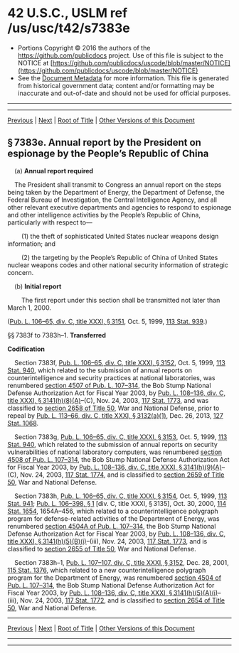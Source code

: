 ---
---

# 42 U.S.C., USLM ref /us/usc/t42/s7383e

* Portions Copyright © 2016 the authors of the https://github.com/publicdocs project.
  Use of this file is subject to the NOTICE at [https://github.com/publicdocs/uscode/blob/master/NOTICE](https://github.com/publicdocs/uscode/blob/master/NOTICE)
* See the [Document Metadata](././../../../../..//README.md) for more information.
  This file is generated from historical government data; content and/or formatting may be inaccurate and out-of-date and should not be used for official purposes.

----------
----------

[Previous](./../../../../..//us/usc/t42/ch84/schXV/m__us_usc_t42_s7383.md) | [Next](./../../../../..//us/usc/t42/ch84/schXV/m__us_usc_t42_s7383i.md) | [Root of Title](./../../../../../) | [Other Versions of this Document](https://publicdocs.github.io/go/links?ns=uslm&ref=%2Fus%2Fusc%2Ft42%2Fs7383e)

## § 7383e. Annual report by the President on espionage by the People’s Republic of China

    (a) __Annual report required__ 

    The President shall transmit to Congress an annual report on the steps being taken by the Department of Energy, the Department of Defense, the Federal Bureau of Investigation, the Central Intelligence Agency, and all other relevant executive departments and agencies to respond to espionage and other intelligence activities by the People’s Republic of China, particularly with respect to—

        (1) the theft of sophisticated United States nuclear weapons design information; and

        (2) the targeting by the People’s Republic of China of United States nuclear weapons codes and other national security information of strategic concern.

    (b) __Initial report__ 

        The first report under this section shall be transmitted not later than March 1, 2000.

([Pub. L. 106–65, div. C, title XXXI, § 3151][/us/pl/106/65/s3151], Oct. 5, 1999, [113 Stat. 939][/us/stat/113/939].)

§§ 7383f to 7383h–1. __Transferred__ 

 __Codification__ 

    Section 7383f, [Pub. L. 106–65, div. C, title XXXI, § 3152][/us/pl/106/65/s3152], Oct. 5, 1999, [113 Stat. 940][/us/stat/113/940], which related to the submission of annual reports on counterintelligence and security practices at national laboratories, was renumbered [section 4507 of Pub. L. 107–314][/us/pl/107/314/s4507], the Bob Stump National Defense Authorization Act for Fiscal Year 2003, by [Pub. L. 108–136, div. C, title XXXI, § 3141(h)(8)(A)][/us/pl/108/136/s3141/h/8/A]–(C), Nov. 24, 2003, [117 Stat. 1773][/us/stat/117/1773], and was classified to [section 2658 of Title 50][/us/usc/t50/s2658], War and National Defense, prior to repeal by [Pub. L. 113–66, div. C, title XXXI, § 3132(a)(1)][/us/pl/113/66/s3132/a/1], Dec. 26, 2013, [127 Stat. 1068][/us/stat/127/1068].

    Section 7383g, [Pub. L. 106–65, div. C, title XXXI, § 3153][/us/pl/106/65/s3153], Oct. 5, 1999, [113 Stat. 940][/us/stat/113/940], which related to the submission of annual reports on security vulnerabilities of national laboratory computers, was renumbered [section 4508 of Pub. L. 107–314][/us/pl/107/314/s4508], the Bob Stump National Defense Authorization Act for Fiscal Year 2003, by [Pub. L. 108–136, div. C, title XXXI, § 3141(h)(9)(A)][/us/pl/108/136/s3141/h/9/A]–(C), Nov. 24, 2003, [117 Stat. 1774][/us/stat/117/1774], and is classified to [section 2659 of Title 50][/us/usc/t50/s2659], War and National Defense.

    Section 7383h, [Pub. L. 106–65, div. C, title XXXI, § 3154][/us/pl/106/65/s3154], Oct. 5, 1999, [113 Stat. 941][/us/stat/113/941]; [Pub. L. 106–398, § 1][/us/pl/106/398/s1] \[div. C, title XXXI, § 3135\], Oct. 30, 2000, [114 Stat. 1654][/us/stat/114/1654], 1654A–456, which related to a counterintelligence polygraph program for defense-related activities of the Department of Energy, was renumbered [section 4504A of Pub. L. 107–314][/us/pl/107/314/s4504A], the Bob Stump National Defense Authorization Act for Fiscal Year 2003, by [Pub. L. 108–136, div. C, title XXXI, § 3141(h)(5)(B)(i)][/us/pl/108/136/s3141/h/5/B/i]–(iii), Nov. 24, 2003, [117 Stat. 1773][/us/stat/117/1773], and is classified to [section 2655 of Title 50][/us/usc/t50/s2655], War and National Defense.

    Section 7383h–1, [Pub. L. 107–107, div. C, title XXXI, § 3152][/us/pl/107/107/s3152], Dec. 28, 2001, [115 Stat. 1376][/us/stat/115/1376], which related to a new counterintelligence polygraph program for the Department of Energy, was renumbered [section 4504 of Pub. L. 107–314][/us/pl/107/314/s4504], the Bob Stump National Defense Authorization Act for Fiscal Year 2003, by [Pub. L. 108–136, div. C, title XXXI, § 3141(h)(5)(A)(i)][/us/pl/108/136/s3141/h/5/A/i]–(iii), Nov. 24, 2003, [117 Stat. 1772][/us/stat/117/1772], and is classified to [section 2654 of Title 50][/us/usc/t50/s2654], War and National Defense.

----------

[Previous](./../../../../..//us/usc/t42/ch84/schXV/m__us_usc_t42_s7383.md) | [Next](./../../../../..//us/usc/t42/ch84/schXV/m__us_usc_t42_s7383i.md) | [Root of Title](./../../../../../) | [Other Versions of this Document](https://publicdocs.github.io/go/links?ns=uslm&ref=%2Fus%2Fusc%2Ft42%2Fs7383e)

----------
----------

[/us/pl/106/65/s3151]: https://publicdocs.github.io/go/links?ns=uslm&ref=%2Fus%2Fpl%2F106%2F65%2Fs3151
[/us/stat/113/939]: https://publicdocs.github.io/go/links?ns=uslm&ref=%2Fus%2Fstat%2F113%2F939
[/us/pl/106/65/s3152]: https://publicdocs.github.io/go/links?ns=uslm&ref=%2Fus%2Fpl%2F106%2F65%2Fs3152
[/us/stat/113/940]: https://publicdocs.github.io/go/links?ns=uslm&ref=%2Fus%2Fstat%2F113%2F940
[/us/pl/107/314/s4507]: https://publicdocs.github.io/go/links?ns=uslm&ref=%2Fus%2Fpl%2F107%2F314%2Fs4507
[/us/pl/108/136/s3141/h/8/A]: https://publicdocs.github.io/go/links?ns=uslm&ref=%2Fus%2Fpl%2F108%2F136%2Fs3141%2Fh%2F8%2FA
[/us/stat/117/1773]: https://publicdocs.github.io/go/links?ns=uslm&ref=%2Fus%2Fstat%2F117%2F1773
[/us/usc/t50/s2658]: https://publicdocs.github.io/go/links?ns=uslm&ref=%2Fus%2Fusc%2Ft50%2Fs2658
[/us/pl/113/66/s3132/a/1]: https://publicdocs.github.io/go/links?ns=uslm&ref=%2Fus%2Fpl%2F113%2F66%2Fs3132%2Fa%2F1
[/us/stat/127/1068]: https://publicdocs.github.io/go/links?ns=uslm&ref=%2Fus%2Fstat%2F127%2F1068
[/us/pl/106/65/s3153]: https://publicdocs.github.io/go/links?ns=uslm&ref=%2Fus%2Fpl%2F106%2F65%2Fs3153
[/us/stat/113/940]: https://publicdocs.github.io/go/links?ns=uslm&ref=%2Fus%2Fstat%2F113%2F940
[/us/pl/107/314/s4508]: https://publicdocs.github.io/go/links?ns=uslm&ref=%2Fus%2Fpl%2F107%2F314%2Fs4508
[/us/pl/108/136/s3141/h/9/A]: https://publicdocs.github.io/go/links?ns=uslm&ref=%2Fus%2Fpl%2F108%2F136%2Fs3141%2Fh%2F9%2FA
[/us/stat/117/1774]: https://publicdocs.github.io/go/links?ns=uslm&ref=%2Fus%2Fstat%2F117%2F1774
[/us/usc/t50/s2659]: https://publicdocs.github.io/go/links?ns=uslm&ref=%2Fus%2Fusc%2Ft50%2Fs2659
[/us/pl/106/65/s3154]: https://publicdocs.github.io/go/links?ns=uslm&ref=%2Fus%2Fpl%2F106%2F65%2Fs3154
[/us/stat/113/941]: https://publicdocs.github.io/go/links?ns=uslm&ref=%2Fus%2Fstat%2F113%2F941
[/us/pl/106/398/s1]: https://publicdocs.github.io/go/links?ns=uslm&ref=%2Fus%2Fpl%2F106%2F398%2Fs1
[/us/stat/114/1654]: https://publicdocs.github.io/go/links?ns=uslm&ref=%2Fus%2Fstat%2F114%2F1654
[/us/pl/107/314/s4504A]: https://publicdocs.github.io/go/links?ns=uslm&ref=%2Fus%2Fpl%2F107%2F314%2Fs4504A
[/us/pl/108/136/s3141/h/5/B/i]: https://publicdocs.github.io/go/links?ns=uslm&ref=%2Fus%2Fpl%2F108%2F136%2Fs3141%2Fh%2F5%2FB%2Fi
[/us/stat/117/1773]: https://publicdocs.github.io/go/links?ns=uslm&ref=%2Fus%2Fstat%2F117%2F1773
[/us/usc/t50/s2655]: https://publicdocs.github.io/go/links?ns=uslm&ref=%2Fus%2Fusc%2Ft50%2Fs2655
[/us/pl/107/107/s3152]: https://publicdocs.github.io/go/links?ns=uslm&ref=%2Fus%2Fpl%2F107%2F107%2Fs3152
[/us/stat/115/1376]: https://publicdocs.github.io/go/links?ns=uslm&ref=%2Fus%2Fstat%2F115%2F1376
[/us/pl/107/314/s4504]: https://publicdocs.github.io/go/links?ns=uslm&ref=%2Fus%2Fpl%2F107%2F314%2Fs4504
[/us/pl/108/136/s3141/h/5/A/i]: https://publicdocs.github.io/go/links?ns=uslm&ref=%2Fus%2Fpl%2F108%2F136%2Fs3141%2Fh%2F5%2FA%2Fi
[/us/stat/117/1772]: https://publicdocs.github.io/go/links?ns=uslm&ref=%2Fus%2Fstat%2F117%2F1772
[/us/usc/t50/s2654]: https://publicdocs.github.io/go/links?ns=uslm&ref=%2Fus%2Fusc%2Ft50%2Fs2654


